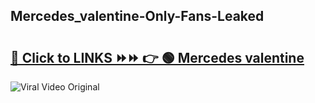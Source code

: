 
 ## Mercedes_valentine-Only-Fans-Leaked

# <h2><a href="https://clipsfans.com/Mercedes_valentine&ref=git">🔗 Click to LINKS ⏩⏩ 👉 🟢 Mercedes valentine </a></h2>

<a href="https://clipsfans.com/Mercedes_valentine&ref=git" rel="nofollow" data-target="animated-image.originalLink"><img src="https://i.ibb.co.com/xMMVF88/686577567.gif" alt="Viral Video Original" style="max-width: 100%; display: inline-block;" data-target="animated-image.originalImage"></a>
